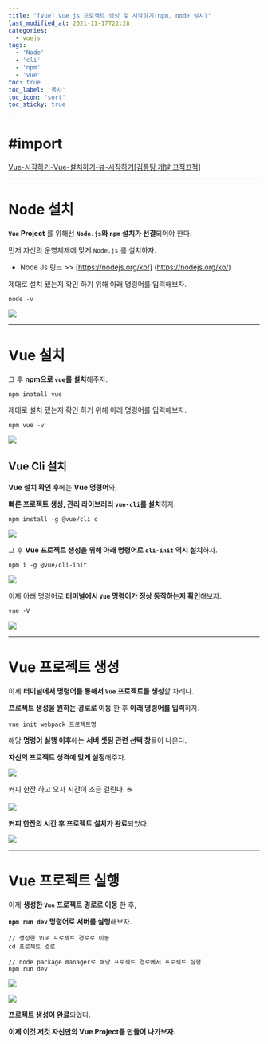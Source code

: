 ```yaml
---
title: "[Vue] Vue js 프로젝트 생성 및 시작하기(npm, node 설치)"
last_modified_at: 2021-11-17T22:28
categories: 
  - vuejs
tags: 
  - 'Node' 
  - 'cli' 
  - 'npm' 
  - 'vue'
toc: true
toc_label: '목차'
toc_icon: 'sort'
toc_sticky: true
---
```

# #import 
[Vue-시작하기-Vue-설치하기-뷰-시작하기[김통팅 개발 끄적끄적]](https://kimtongting.tistory.com/entry/Vue-%EC%8B%9C%EC%9E%91%ED%95%98%EA%B8%B0-Vue-%EC%84%A4%EC%B9%98%ED%95%98%EA%B8%B0-%EB%B7%B0-%EC%8B%9C%EC%9E%91%ED%95%98%EA%B8%B0)


---

# Node 설치

**`Vue` Project** 를 위해선 **`Node.js`와 `npm` 설치가 선결**되어야 한다.

먼저 자신의 운영체제에 맞게 `Node.js` 를 설치하자.

- Node Js 링크 >> [https://nodejs.org/ko/]
(https://nodejs.org/ko/)

제대로 설치 됐는지 확인 하기 위해 아래 명령어를 입력해보자.

```
node -v
```

![](https://images.velog.io/images/gillog/post/e02879a1-49ee-4441-ba3f-5ebe95ba0656/image.png)

---

# Vue 설치

그 후 **npm으로 `vue`를 설치**해주자.


```
npm install vue
```

제대로 설치 됐는지 확인 하기 위해 아래 명령어를 입력해보자.

```
npm vue -v
```

![](https://images.velog.io/images/gillog/post/2ea470ca-b5f8-44d8-9840-275af28ab39d/image.png)


## Vue Cli 설치

**Vue 설치 확인 후**에는 **Vue 명령어**와,

**빠른 프로젝트 생성, 관리 라이브러리 `vue-cli`를 설치**하자.



```
npm install -g @vue/cli c
```

![](https://images.velog.io/images/gillog/post/748e2f05-49d6-4d2e-be87-f3a84b657059/image.png)


그 후 **Vue 프로젝트 생성을 위해 아래 명령어로 `cli-init` 역시 설치**하자.

```
npm i -g @vue/cli-init
```

![](https://images.velog.io/images/gillog/post/e7cc388c-c28f-4fba-85dc-1c24d9ea9e05/image.png)


이제 아래 명령어로 **터미널에서 `Vue` 명령어가 정상 동작하는지 확인**해보자.

```
vue -V
```
![](https://images.velog.io/images/gillog/post/fb44c96f-ce9e-43ff-bc07-0e12636dd5ad/image.png)


---

# Vue 프로젝트 생성

이제 **터미널에서 명령어를 통해서 `Vue` 프로젝트를 생성**할 차례다.

**프로젝트 생성을 원하는 경로로 이동** 한 후 **아래 명령어를 입력**하자.

```
vue init webpack 프로젝트명
```

해당 **명령어 실행 이후**에는 **서버 셋팅 관련 선택 창**들이 나온다.

**자신의 프로젝트 성격에 맞게 설정**해주자.

![](https://images.velog.io/images/gillog/post/54a5b751-23ba-482e-acb7-6bbd3d8e195f/image.png)


커피 한잔 하고 오자 시간이 조금 걸린다. ☕️


  
![](https://images.velog.io/images/gillog/post/abd036ec-b4ba-47e4-85f0-dc9d18db7554/image.png)

**커피 한잔의 시간 후 프로젝트 설치가 완료**되었다.

![](https://images.velog.io/images/gillog/post/3e268759-d97b-4daa-a818-b14499b74c2c/image.png)

---

# Vue 프로젝트 실행

이제 **생성한 `Vue` 프로젝트 경로로 이동** 한 후,

**`npm run dev` 명령어로 서버를 실행**해보자.


```
// 생성한 Vue 프로젝트 경로로 이동
cd 프로젝트 경로

// node package manager로 해당 프로젝트 경로에서 프로젝트 실행
npm run dev
```

![](https://images.velog.io/images/gillog/post/f5b26bed-b2ef-46c7-a905-235eeffd1007/image.png)


![](https://images.velog.io/images/gillog/post/a9e45f3c-c739-42d7-ae12-34fe97644bf4/image.png)


**프로젝트 생성이 완료**되었다.

**이제 이것 저것 자신만의 Vue Project를 만들어 나가보자.**